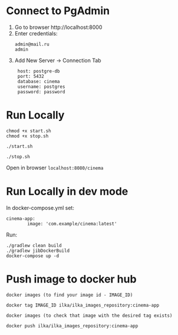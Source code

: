 # Connect to PgAdmin

1. Go to browser http://localhost:8000
2. Enter credentials: 
    ```
    admin@mail.ru
    admin
    ```
3. Add New Server -> Connection Tab
   ```$xslt
    host: postgre-db
    port: 5432
    database: cinema
    username: postgres
    password: password
    ```

# Run Locally
```$xslt
chmod +x start.sh
chmod +x stop.sh

./start.sh

./stop.sh
```


Open in browser `localhost:8080/cinema`

# Run Locally in dev mode
In docker-compose.yml set:
```$xslt
cinema-app:
        image: 'com.example/cinema:latest'
```
Run:

```$xslt
./gradlew clean build
./gradlew jibDockerBuild
docker-compose up -d
```

# Push image to docker hub
```$xslt
docker images (to find your image id - IMAGE_ID)

docker tag IMAGE_ID ilka/ilka_images_repository:cinema-app

docker images (to check that image with the desired tag exists)

docker push ilka/ilka_images_repository:cinema-app
```


